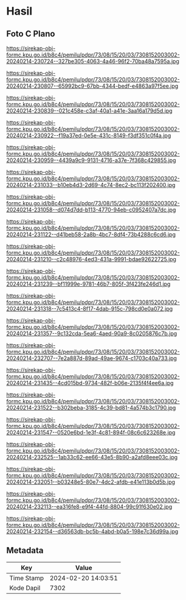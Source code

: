 # Hasil

## Foto C Plano

https://sirekap-obj-formc.kpu.go.id/b8c4/pemilu/pdpr/73/08/15/20/03/7308152003002-20240214-230724--327be305-4063-4a46-96f2-70ba48a7595a.jpg

https://sirekap-obj-formc.kpu.go.id/b8c4/pemilu/pdpr/73/08/15/20/03/7308152003002-20240214-230807--65992bc9-67bb-4344-bedf-e4863a97f5ee.jpg

https://sirekap-obj-formc.kpu.go.id/b8c4/pemilu/pdpr/73/08/15/20/03/7308152003002-20240214-230839--021c458e-c3af-40a1-a41e-3aa16a179d5d.jpg

https://sirekap-obj-formc.kpu.go.id/b8c4/pemilu/pdpr/73/08/15/20/03/7308152003002-20240214-230922--f19a37ed-0e5e-431c-8149-f3df351c0f4a.jpg

https://sirekap-obj-formc.kpu.go.id/b8c4/pemilu/pdpr/73/08/15/20/03/7308152003002-20240214-230959--4439a9c9-9131-4716-a37e-7f368c429855.jpg

https://sirekap-obj-formc.kpu.go.id/b8c4/pemilu/pdpr/73/08/15/20/03/7308152003002-20240214-231033--b10eb4d3-2d69-4c74-8ec2-bc113f202400.jpg

https://sirekap-obj-formc.kpu.go.id/b8c4/pemilu/pdpr/73/08/15/20/03/7308152003002-20240214-231058--d074d7dd-b113-4770-94eb-c0952407a7dc.jpg

https://sirekap-obj-formc.kpu.go.id/b8c4/pemilu/pdpr/73/08/15/20/03/7308152003002-20240214-231122--d41beb58-2a8b-4bc7-8df4-73b4288c6cd6.jpg

https://sirekap-obj-formc.kpu.go.id/b8c4/pemilu/pdpr/73/08/15/20/03/7308152003002-20240214-231210--c2c48976-4ed3-431a-9991-bdae92622725.jpg

https://sirekap-obj-formc.kpu.go.id/b8c4/pemilu/pdpr/73/08/15/20/03/7308152003002-20240214-231239--bf11999e-9781-46b7-805f-3f423fe246d1.jpg

https://sirekap-obj-formc.kpu.go.id/b8c4/pemilu/pdpr/73/08/15/20/03/7308152003002-20240214-231318--7c5413c4-8f17-4dab-915c-798cd0e0a072.jpg

https://sirekap-obj-formc.kpu.go.id/b8c4/pemilu/pdpr/73/08/15/20/03/7308152003002-20240214-231357--9c132cda-5ea6-4aed-90a9-8c0205876c7b.jpg

https://sirekap-obj-formc.kpu.go.id/b8c4/pemilu/pdpr/73/08/15/20/03/7308152003002-20240214-232707--7e2a887d-89ad-49ae-9674-c1703c40a733.jpg

https://sirekap-obj-formc.kpu.go.id/b8c4/pemilu/pdpr/73/08/15/20/03/7308152003002-20240214-231435--4cd015bd-9734-482f-b06e-2135f4f4ee6a.jpg

https://sirekap-obj-formc.kpu.go.id/b8c4/pemilu/pdpr/73/08/15/20/03/7308152003002-20240214-231522--b302beba-3185-4c39-bd81-4a574b3c1790.jpg

https://sirekap-obj-formc.kpu.go.id/b8c4/pemilu/pdpr/73/08/15/20/03/7308152003002-20240214-231547--0520e6bd-1e3f-4c81-894f-08c6c623268e.jpg

https://sirekap-obj-formc.kpu.go.id/b8c4/pemilu/pdpr/73/08/15/20/03/7308152003002-20240214-232525--1ab33c62-ee66-43e5-8b90-a2afd8eee03c.jpg

https://sirekap-obj-formc.kpu.go.id/b8c4/pemilu/pdpr/73/08/15/20/03/7308152003002-20240214-232051--b03248e5-80e7-4dc2-afdb-e41e113b0d5b.jpg

https://sirekap-obj-formc.kpu.go.id/b8c4/pemilu/pdpr/73/08/15/20/03/7308152003002-20240214-232113--ea316fe8-e9f4-44fd-8804-99c91f630e02.jpg

https://sirekap-obj-formc.kpu.go.id/b8c4/pemilu/pdpr/73/08/15/20/03/7308152003002-20240214-232154--d36563db-bc5b-4abd-b0a5-198e7c36d99a.jpg


## Metadata

| Key        | Value               |
| ---------- | ------------------- |
| Time Stamp | 2024-02-20 14:03:51 |
| Kode Dapil | 7302                |



